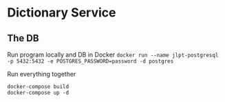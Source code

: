 # Dictionary Service

## The DB
Run program locally and DB in Docker
```docker run --name jlpt-postgresql -p 5432:5432 -e POSTGRES_PASSWORD=password -d postgres```

Run everything together
```
docker-compose build
docker-compose up -d
```